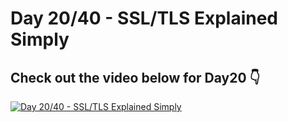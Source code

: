 # Day 20/40 - SSL/TLS Explained Simply

## Check out the video below for Day20 👇

[![Day 20/40 - SSL/TLS Explained Simply](https://img.youtube.com/vi/njT5ECuwCTo/sddefault.jpg)](https://youtu.be/njT5ECuwCTo)

